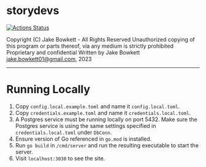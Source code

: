 # storydevs

[![Actions Status](https://github.com/jakebowkett/storydevs/workflows/Go/badge.svg)](https://github.com/jakebowkett/storydevs/actions)

Copyright (C) Jake Bowkett - All Rights Reserved
Unauthorized copying of this program or parts thereof, via any medium is strictly prohibited
Proprietary and confidential
Written by Jake Bowkett <jake.bowkett01@gmail.com>, 2023

---

# Running Locally

1. Copy `config.local.example.toml` and name it `config.local.toml`.
2. Copy `credentials.example.toml` and name it `credentials.local.toml`.
3. A Postgres service must be running locally on port 5432. Make sure the Postgres service is using the same settings specified in `credentials.local.toml` under `DbConn`.
4. Ensure version of Go referenced in `go.mod` is installed.
5. Run `go build` in `/cmd/server` and run the resulting executable to start the server.
6. Visit `localhost:3030` to see the site.